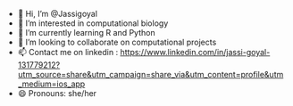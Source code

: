 - 👋 Hi, I’m @Jassigoyal
- 👀 I’m interested in computational biology
- 🌱 I’m currently learning R and Python
- 💞️ I’m looking to collaborate on computational projects
- 📫 Contact me on linkedin : https://www.linkedin.com/in/jassi-goyal-131779212?utm_source=share&utm_campaign=share_via&utm_content=profile&utm_medium=ios_app
- 😄 Pronouns: she/her

<!---
Jassigoyal/Jassigoyal is a ✨ special ✨ repository because its `README.md` (this file) appears on your GitHub profile.
You can click the Preview link to take a look at your changes.
--->

